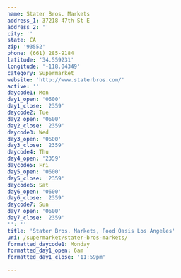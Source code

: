 ```yaml
---
name: Stater Bros. Markets
address_1: 37218 47th St E
address_2: ''
city: ''
state: CA
zip: '93552'
phone: (661) 285-9184
latitude: '34.559231'
longitude: '-118.04349'
category: Supermarket
website: 'http://www.staterbros.com/'
active: ''
daycode1: Mon
day1_open: '0600'
day1_close: '2359'
daycode2: Tue
day2_open: '0600'
day2_close: '2359'
daycode3: Wed
day3_open: '0600'
day3_close: '2359'
daycode4: Thu
day4_open: '2359'
daycode5: Fri
day5_open: '0600'
day5_close: '2359'
daycode6: Sat
day6_open: '0600'
day6_close: '2359'
daycode7: Sun
day7_open: '0600'
day7_close: '2359'
'': ''
title: 'Stater Bros. Markets, Food Oasis Los Angeles'
uri: /supermarket/stater-bros-markets/
formatted_daycode1: Monday
formatted_day1_open: 6am
formatted_day1_close: '11:59pm'

---
```

